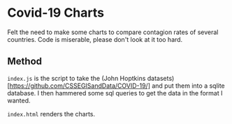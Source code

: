 # Covid-19 Charts

Felt the need to make some charts to compare contagion rates of several countries. Code is miserable, please don't look at it too hard.

## Method

`index.js` is the script to take the (John Hoptkins datasets)[https://github.com/CSSEGISandData/COVID-19/] and put them into a sqlite database. I then hammered some sql queries to get the data in the format I wanted.

`index.html` renders the charts.
